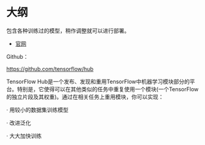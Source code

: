 
# 大纲

包含各种训练过的模型，稍作调整就可以进行部署。

- [官网](https://tfhub.dev/)

Github：

https://github.com/tensorflow/hub

TensorFlow Hub是一个发布、发现和重用TensorFlow中机器学习模块部分的平台。特别是，它使得可以在其他类似的任务中重复使用一个模块(一个TensorFlow的独立片段及其权重)。通过在相关任务上重用模块，你可以实现：

· 用较小的数据集训练模型

· 改进泛化

· 大大加快训练
